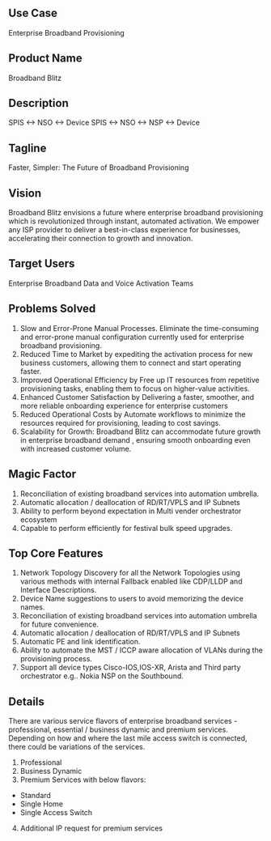 ## Use Case	
Enterprise Broadband Provisioning
## Product Name	
Broadband Blitz
## Description	
SPIS <-> NSO <-> Device
SPIS <-> NSO <-> NSP <-> Device
## Tagline
Faster, Simpler: The Future of Broadband Provisioning
## Vision
Broadband Blitz envisions a future where enterprise broadband provisioning which is revolutionized through instant, automated activation. We empower any ISP provider  to deliver a best-in-class experience for businesses, accelerating their connection to growth and innovation.
## Target Users
Enterprise Broadband Data and Voice Activation Teams
## Problems Solved
1) Slow and Error-Prone Manual Processes.
Eliminate the time-consuming and error-prone manual configuration currently used for enterprise broadband provisioning.
2) Reduced Time to Market by expediting the activation process for new business customers, allowing them to connect and start operating faster.
3) Improved Operational Efficiency by Free up  IT resources from repetitive provisioning tasks, enabling them to focus on higher-value activities.
4) Enhanced Customer Satisfaction by Delivering a faster, smoother, and more reliable onboarding experience for enterprise customers
5) Reduced Operational Costs by Automate workflows to minimize the resources required for provisioning, leading to cost savings.
6) Scalability for Growth: Broadband Blitz can accommodate future growth in enterprise broadband demand , ensuring smooth onboarding even with increased customer volume.
## Magic Factor
1) Reconciliation of existing broadband services into automation umbrella.
2) Automatic allocation / deallocation of RD/RT/VPLS and IP Subnets
3) Ability to perform beyond expectation in Multi vender orchestrator ecosystem
4) Capable to perform efficiently for festival bulk speed upgrades.
## Top Core Features
1) Network Topology Discovery for all the Network Topologies using various methods with internal Fallback enabled like CDP/LLDP and Interface Descriptions.
2) Device Name suggestions to users to avoid memorizing the device names.
3) Reconciliation of existing broadband services into automation umbrella for future convenience.
4) Automatic allocation / deallocation of RD/RT/VPLS and IP Subnets
5) Automatic PE and link identification.
6) Ability to automate the MST / ICCP aware allocation of VLANs during the provisioning process.
7) Support all device types Cisco-IOS,IOS-XR, Arista and Third party orchestrator e.g.. Nokia NSP on the Southbound.
## Details
There are various service flavors of enterprise broadband services - professional, essential / business dynamic and premium services. Depending on how and where the last mile access switch is connected, there could be variations of the services.
1) Professional
2) Business Dynamic
3) Premium Services with below flavors:
- Standard
- Single Home
- Single Access Switch
4) Additional IP request for premium services
